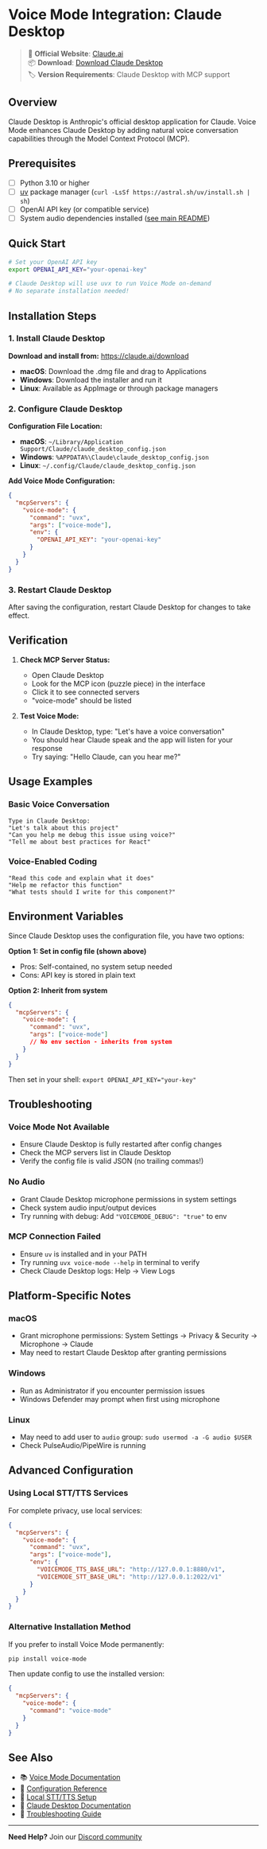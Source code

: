 # Voice Mode Integration: Claude Desktop

> 🔗 **Official Website**: [Claude.ai](https://claude.ai)  
> 📦 **Download**: [Download Claude Desktop](https://claude.ai/download)  
> 🏷️ **Version Requirements**: Claude Desktop with MCP support

## Overview

Claude Desktop is Anthropic's official desktop application for Claude. Voice Mode enhances Claude Desktop by adding natural voice conversation capabilities through the Model Context Protocol (MCP).

## Prerequisites

- [ ] Python 3.10 or higher
- [ ] [uv](https://github.com/astral-sh/uv) package manager (`curl -LsSf https://astral.sh/uv/install.sh | sh`)
- [ ] OpenAI API key (or compatible service)
- [ ] System audio dependencies installed ([see main README](../../../README.md#system-dependencies))

## Quick Start

```bash
# Set your OpenAI API key
export OPENAI_API_KEY="your-openai-key"

# Claude Desktop will use uvx to run Voice Mode on-demand
# No separate installation needed!
```

## Installation Steps

### 1. Install Claude Desktop

**Download and install from:** https://claude.ai/download

- **macOS**: Download the .dmg file and drag to Applications
- **Windows**: Download the installer and run it
- **Linux**: Available as AppImage or through package managers

### 2. Configure Claude Desktop

**Configuration File Location:**
- **macOS**: `~/Library/Application Support/Claude/claude_desktop_config.json`
- **Windows**: `%APPDATA%\Claude\claude_desktop_config.json`
- **Linux**: `~/.config/Claude/claude_desktop_config.json`

**Add Voice Mode Configuration:**

```json
{
  "mcpServers": {
    "voice-mode": {
      "command": "uvx",
      "args": ["voice-mode"],
      "env": {
        "OPENAI_API_KEY": "your-openai-key"
      }
    }
  }
}
```

### 3. Restart Claude Desktop

After saving the configuration, restart Claude Desktop for changes to take effect.

## Verification

1. **Check MCP Server Status:**
   - Open Claude Desktop
   - Look for the MCP icon (puzzle piece) in the interface
   - Click it to see connected servers
   - "voice-mode" should be listed

2. **Test Voice Mode:**
   - In Claude Desktop, type: "Let's have a voice conversation"
   - You should hear Claude speak and the app will listen for your response
   - Try saying: "Hello Claude, can you hear me?"

## Usage Examples

### Basic Voice Conversation
```
Type in Claude Desktop:
"Let's talk about this project"
"Can you help me debug this issue using voice?"
"Tell me about best practices for React"
```

### Voice-Enabled Coding
```
"Read this code and explain what it does"
"Help me refactor this function"
"What tests should I write for this component?"
```

## Environment Variables

Since Claude Desktop uses the configuration file, you have two options:

**Option 1: Set in config file (shown above)**
- Pros: Self-contained, no system setup needed
- Cons: API key is stored in plain text

**Option 2: Inherit from system**
```json
{
  "mcpServers": {
    "voice-mode": {
      "command": "uvx",
      "args": ["voice-mode"]
      // No env section - inherits from system
    }
  }
}
```
Then set in your shell: `export OPENAI_API_KEY="your-key"`

## Troubleshooting

### Voice Mode Not Available
- Ensure Claude Desktop is fully restarted after config changes
- Check the MCP servers list in Claude Desktop
- Verify the config file is valid JSON (no trailing commas!)

### No Audio
- Grant Claude Desktop microphone permissions in system settings
- Check system audio input/output devices
- Try running with debug: Add `"VOICEMODE_DEBUG": "true"` to env

### MCP Connection Failed
- Ensure `uv` is installed and in your PATH
- Try running `uvx voice-mode --help` in terminal to verify
- Check Claude Desktop logs: Help → View Logs

## Platform-Specific Notes

### macOS
- Grant microphone permissions: System Settings → Privacy & Security → Microphone → Claude
- May need to restart Claude Desktop after granting permissions

### Windows
- Run as Administrator if you encounter permission issues
- Windows Defender may prompt when first using microphone

### Linux
- May need to add user to `audio` group: `sudo usermod -a -G audio $USER`
- Check PulseAudio/PipeWire is running

## Advanced Configuration

### Using Local STT/TTS Services

For complete privacy, use local services:

```json
{
  "mcpServers": {
    "voice-mode": {
      "command": "uvx",
      "args": ["voice-mode"],
      "env": {
        "VOICEMODE_TTS_BASE_URL": "http://127.0.0.1:8880/v1",
        "VOICEMODE_STT_BASE_URL": "http://127.0.0.1:2022/v1"
      }
    }
  }
}
```

### Alternative Installation Method

If you prefer to install Voice Mode permanently:
```bash
pip install voice-mode
```

Then update config to use the installed version:
```json
{
  "mcpServers": {
    "voice-mode": {
      "command": "voice-mode"
    }
  }
}
```

## See Also

- 📚 [Voice Mode Documentation](../../../README.md)
- 🔧 [Configuration Reference](../../configuration.md)
- 🎤 [Local STT/TTS Setup](../../kokoro.md)
- 💬 [Claude Desktop Documentation](https://support.anthropic.com/claude-desktop)
- 🐛 [Troubleshooting Guide](../../troubleshooting/README.md)

---

**Need Help?** Join our [Discord community](https://discord.gg/gVHPPK5U)